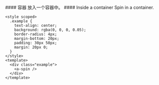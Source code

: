 <cn>
#### 容器
放入一个容器中。
</cn>

<us>
#### Inside a container
Spin in a container.
</us>

```tpl
<style scoped>
  .example {
    text-align: center;
    background: rgba(0, 0, 0, 0.05);
    border-radius: 4px;
    margin-bottom: 20px;
    padding: 30px 50px;
    margin: 20px 0;
  }
</style>
<template>
  <div class="example">
    <a-spin />
  </div>
</template>
```
